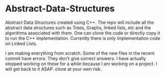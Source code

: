 # Abstract-Data-Structures
Abstract Data Structures created using C++. The repo will include all the abstract data structures such as Trees, Graphs, linked lists, etc and the algorithms associated with them.
One can clone the code or directly copy it to run the C++ implementation.
Currently there is only implementation code on Linked Lists.

I am making everything from scratch. Some of the new files in the recent commit have errors. They don't give correct answers. I have actually stopped working on these for a while because I am working on a project. I will get back to it ASAP. clone at your own risk.
